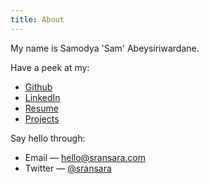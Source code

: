 ```yaml
---
title: About
---
```

My name is Samodya 'Sam' Abeysiriwardane.

Have a peek at my:

- [Github](//github.com/sransara/)
- [LinkedIn](//www.linkedin.com/in/samodya-abeysiriwardane-b01866133/)
- [Resume](//files.sransara.com/resume/index.pdf)
- [Projects](/projects/)

Say hello through:

- Email &mdash; hello@sransara.com
- Twitter &mdash; [@sransara](//twitter.com/sransara)

